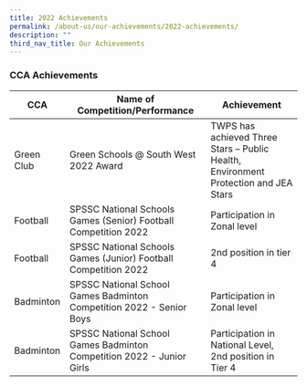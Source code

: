 ```yaml
---
title: 2022 Achievements
permalink: /about-us/our-achievements/2022-achievements/
description: ""
third_nav_title: Our Achievements
---
```

### CCA Achievements

| CCA | Name of Competition/Performance | Achievement |
| -------- | -------- | -------- |
| Green Club    | Green Schools @ South West 2022 Award    | TWPS has achieved Three Stars – Public Health, Environment Protection and JEA Stars     |
| Football   | SPSSC National Schools Games (Senior) Football Competition 2022    | Participation in Zonal level     |
| Football   | SPSSC National Schools Games (Junior) Football Competition 2022    | 2nd position in tier 4     |
| Badminton  | SPSSC National School Games Badminton Competition 2022 - Senior Boys    | Participation in Zonal level     |
| Badminton | SPSSC National School Games Badminton Competition 2022 - Junior Girls    | Participation in National Level, 2nd position in Tier 4   |



